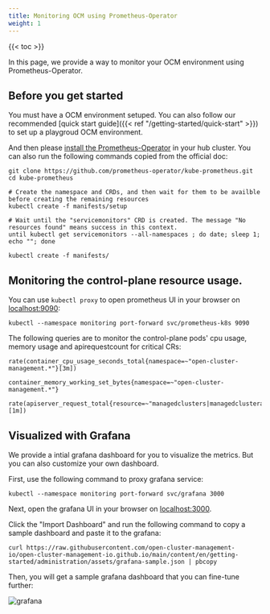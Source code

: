 ```yaml
---
title: Monitoring OCM using Prometheus-Operator
weight: 1
---
```


{{< toc >}}

In this page, we provide a way to monitor your OCM environment using Prometheus-Operator.

## Before you get started

You must have a OCM environment setuped. You can also follow our recommended [quick start guide]({{< ref "/getting-started/quick-start" >}}) to set up a playgroud OCM environment.

And then please [install the Prometheus-Operator](https://prometheus-operator.dev/docs/prologue/quick-start/) in your hub cluster. You can also run the following commands copied from the official doc:

```shell
git clone https://github.com/prometheus-operator/kube-prometheus.git
cd kube-prometheus

# Create the namespace and CRDs, and then wait for them to be availble before creating the remaining resources
kubectl create -f manifests/setup

# Wait until the "servicemonitors" CRD is created. The message "No resources found" means success in this context.
until kubectl get servicemonitors --all-namespaces ; do date; sleep 1; echo ""; done

kubectl create -f manifests/
```

## Monitoring the control-plane resource usage.

You can use `kubectl proxy` to open prometheus UI in your browser on [localhost:9090](http://localhost:9090/):

```shell
kubectl --namespace monitoring port-forward svc/prometheus-k8s 9090
```

The following queries are to monitor the control-plane pods' cpu usage, memory usage and apirequestcount for critical CRs:

```shell
rate(container_cpu_usage_seconds_total{namespace=~"open-cluster-management.*"}[3m])
```

```shell
container_memory_working_set_bytes{namespace=~"open-cluster-management.*"}
```

```shell
rate(apiserver_request_total{resource=~"managedclusters|managedclusteraddons|managedclustersetbindings|managedclustersets|addonplacementscores|placementdecisions|placements|manifestworks|manifestworkreplicasets"}[1m])
```

## Visualized with Grafana

We provide a intial grafana dashboard for you to visualize the metrics. But you can also customize your own dashboard.

First, use the following command to proxy grafana service:

```shell
kubectl --namespace monitoring port-forward svc/grafana 3000
```

Next, open the grafana UI in your browser on [localhost:3000](http://localhost:3000/login).

Click the "Import Dashboard" and run the following command to copy a sample dashboard and paste it to the grafana:

```shell
curl https://raw.githubusercontent.com/open-cluster-management-io/open-cluster-management-io.github.io/main/content/en/getting-started/administration/assets/grafana-sample.json | pbcopy
```

Then, you will get a sample grafana dashboard that you can fine-tune further:

![grafana](/sample-grafana.png)
